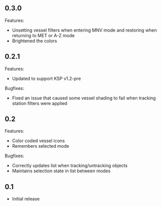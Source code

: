 ## 0.3.0

Features:

  - Unsetting vessel filters when entering MNV mode and restoring when returning to MET or A-Z mode
  - Brightened the colors

## 0.2.1

Features:

  - Updated to support KSP v1.2-pre

Bugfixes:

  - Fixed an issue that caused some vessel shading to fail when tracking station filters were applied

## 0.2

Features:

  - Color coded vessel icons
  - Remembers selected mode

Bugfixes:

  - Correctly updates list when tracking/untracking objects
  - Maintains selection state in list between modes

## 0.1
  - Initial release
